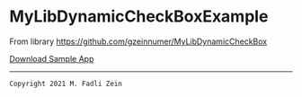 # MyLibDynamicCheckBoxExample
From library https://github.com/gzeinnumer/MyLibDynamicCheckBox

[Download Sample App](https://drive.google.com/file/d/11hPpPmbstkG-Jd9Pn6YzZe8kclMuW8vQ/view?usp=sharing)

---

```
Copyright 2021 M. Fadli Zein
```